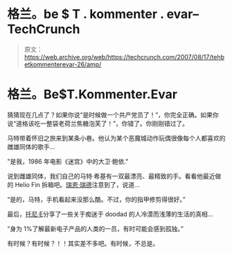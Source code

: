 # 格兰。be $ T . kommenter . evar–TechCrunch

> 原文：<https://web.archive.org/web/https://techcrunch.com/2007/08/17/tehbetkommenterevar-26/amp/>

# 格兰。Be$T.Kommenter.Evar

猜猜现在几点了？如果你说“是时候做一个共产党员了！”，你完全正确。如果你说“道格该吃一整袋老荷兰焦糖泡芙了！”，你错了。你刚刚错过了。

马特带着怀旧之旅来到某条小巷。他认为某个恶魔城动作玩偶很像每个人都喜欢的雌雄同体的歌手…

"是我，1986 年电影《迷宫》中的大卫·鲍依."

说到雌雄同体，我们自己的马特·希基有一双最漂亮、最精致的手。看看他最近做的 Helio Fin 拆箱吧。[瑞恩·瑞德](https://web.archive.org/web/20160912054409/http://crunchgear.com/2007/08/16/helio-fin-unboxed/#comments)注意到了，说道…

“是的，马特，手机看起来没那么酷。不过，你的指甲修剪得很好。”

最后，[托尼·E](https://web.archive.org/web/20160912054409/http://crunchgear.com/2007/08/16/motorola-throwing-up-cryptic-posters-around-nyc/#comments)分享了一些关于痴迷于 doodad 的人冷漠而浅薄的生活的真相…

“身为 1%了解最新电子产品的人类的一员，有时可能会感到孤独。”

有时候？有时候？！！其实差不多吧。有时候，不总是。